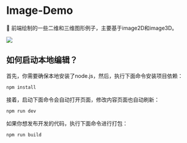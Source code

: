 # Image-Demo
🌾  前端绘制的一些二维和三维图形例子，主要基于image2D和image3D。

<img align="center" src="https://github.com/yelloxing/Image-Demo/blob/master/hahaha.gif">

如何启动本地编辑？
--------------------------------------
首先，你需要确保本地安装了node.js，然后，执行下面命令安装项目依赖：

```bash
npm install
```

接着，启动下面命令会自动打开页面，修改内容页面也自动刷新：

```bash
npm run dev
```

如果你想发布开发的代码，执行下面命令进行打包：

```bash
npm run build
```
